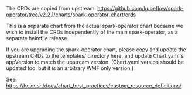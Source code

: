 The CRDs are copied from upstream:
https://github.com/kubeflow/spark-operator/tree/v2.2.1/charts/spark-operator-chart/crds

This is a separate chart from the actual spark-operator chart because we wish to install
the CRDs independently of the main spark-operator, as a separate helmfile release.

If you are upgrading the spark-operator chart, please copy and update the upstream CRDs
to the templates/ directory here, and update Chart.yaml's appVersion to
match the upstream version.
(Chart.yaml version should be updated too, but it is an arbitrary
WMF only version.)

See: https://helm.sh/docs/chart_best_practices/custom_resource_definitions/

